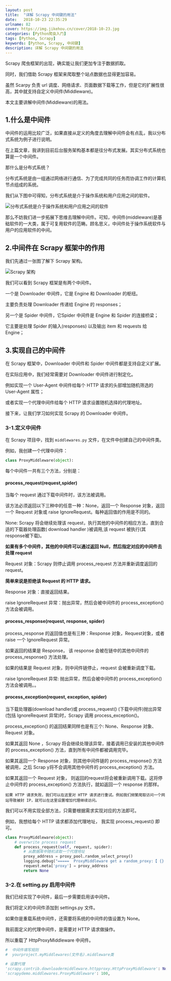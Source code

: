 ```yaml
---
layout: post
title:  "详解 Scrapy 中间键的用法"
date:   2018-10-23 22:35:29
urlname: 82
cover: https://img.jikehou.cn/cover/2018-10-23.jpg
categories: [Python爬虫入门]
tags: [Python, Scrapy]
keywords: [Python, Scrapy, 中间键]
description: 详解 Scrapy 中间键的用法
---
```

Scrapy 爬虫框架的出现，确实能让我们更加专注于数据抓取。

同时，我们借助 Scrapy 框架来爬取整个站点数据也显得更加容易。

虽然 Scarpy 负责 url 调度、网络请求、页面数据下载等工作，但是它的扩展性很高，其中就支持自定义中间件(Middleware)。

本文主要讲解中间件(Middleware)的用法。
<!-- more -->
## 1.什么是中间件
中间件的运用比较广泛，如果直接从定义的角度去理解中间件会有点乱，我以分布式系统为例子进行说明。

在上篇文章，我讲到目前后台服务架构基本都是往分布式发展。其实分布式系统也算是一个中间件。

那什么是分布式系统？

分布式系统是由一组通过网络进行通信、为了完成共同的任务而协调工作的计算机节点组成的系统。

我们从下图中可得知，分布式系统是介于操作系统和用户应用之间的软件。

![分布式系统是介于操作系统和用户应用之间的软件](https://img.jikehou.cn/img/115_1.png)

那么不妨我们进一步拓展下思维去理解中间件。可知，中间件(middleware)是基础软件的一大类，属于可复用软件的范畴。顾名思义，中间件处于操作系统软件与用户的应用软件的中间。

## 2.中间件在 Scrapy 框架中的作用
我们先通过一张图了解下 Scrapy 架构。

![Scrapy 架构](https://img.jikehou.cn/img/39_5.png)

我们可以看到 Scrapy 框架是有两个中间件。

一个是 Downloader 中间件，它是 Engine 和 Downloader 的枢纽。

主要负责处理 Downloader 传递给 Engine 的 responses；

另一个是 Spider 中间件，它Spider 中间件是 Engine 和 Spider 的连接桥梁；

它主要是处理 Spider 的输入(responses) 以及输出 item 和 requests 给 Engine；

## 3.实现自己的中间件

在 Scrapy 框架中，Downloader 中间件和 Spider 中间件都是支持自定义扩展。

在实际应用中，我们经常需要对 Downloader 中间件进行制定化。

例如实现一个 User-Agent 中间件给每个 HTTP 请求的头部增加随机筛选的 User-Agent 属性；

或者实现一个代理中间件给每个 HTTP 请求设置随机选择的代理地址。

接下来，让我们学习如何实现 Scrapy 的 Downloader 中间件。

### 3-1.定义中间件

在 Scrapy 项目中，找到 `middlewares.py` 文件，在文件中创建自己的中间件类。

例如，我创建一个代理中间件：
```python
class ProxyMiddleware(object):
```

每个中间件一共有三个方法，分别是：
#### process_request(request,spider)

当每个 request 通过下载中间件时，该方法被调用。

该方法必须返回以下三种中的任意一种：None，返回一个 Response 对象，返回一个 Request 对象或 raise IgnoreRequest。每种返回值的作用是不同的。

None: Scrapy 将会继续处理该 request，执行其他的中间件的相应方法，直到合适的下载器处理函数( download handler )被调用,该 request 被执行(其 response被下载)。

**如果有多个中间件，其他的中间件可以通过返回 Null，然后指定对应的中间件去处理 request**

Request 对象：Scrapy 则停止调用 process_request 方法并重新调度返回的 request。

**简单来说是拒绝该 Request 的 HTTP 请求。**

Response 对象：直接返回结果。

raise IgnoreRequest 异常：抛出异常，然后会被中间件的 process_exception() 方法会被调用。

#### process_response(request, response, spider)

process_response 的返回值也是有三种：Response 对象，Request对象，或者 raise 一个 IgnoreRequest 异常。

如果返回的结果是 Response， 该 response 会被在链中的其他中间件的 process_response() 方法处理。

如果的结果是 Request 对象，则中间件链停止，request 会被重新调度下载。

raise IgnoreRequest 异常: 抛出异常，然后会被中间件的 process_exception() 方法会被调用。。

#### process_exception(request, exception, spider)

当下载处理器(download handler)或 process_request() (下载中间件)抛出异常(包括 IgnoreRequest 异常)时，Scrapy 调用 process_exception()。

process_exception() 的返回结果同样也是有三个: None、Response 对象、Request 对象。

如果其返回 None ，Scrapy 将会继续处理该异常，接着调用已安装的其他中间件的 process_exception() 方法，直到所有中间件都被调用完毕。

如果其返回一个 Response 对象，则其他中间件链的 process_response() 方法被调用，之后 Scrap y将不会调用其他中间件的 process_exception() 方法。

如果其返回一个 Request 对象， 则返回的request将会被重新调用下载。这将停止中间件的 process_exception() 方法执行，就如返回一个 response 的那样。

`如果 HTTP 请求失败，我们可以在这里对 HTTP 请求进行重试。例如我们频繁爬取访问一个网站导致被封 IP，就可以在这里设置增加代理继续访问。`

我们可以不用实现全部方法，只需要根据需求实现对应的方法即可。

例如，我想给每个 HTTP 请求都添加代理地址， 我实现 process_request() 即可。
```Python
class ProxyMiddleware(object):
    # overwrite process request
    def process_request(self, request, spider):
        # 从数据库中随机读取一个代理地址
        proxy_address = proxy_pool.random_select_proxy()
        logging.debug("=====  ProxyMiddleware get a random_proxy:【 {} 】 =====".format(proxy_address))
        request.meta['proxy'] = proxy_address
        return None
```

### 3-2.在 setting.py 启用中间件
我们已经实现了中间件，最后一步需要启用该中间件。

我们将定义的中间件添加到 settings.py 文件。

如果你是重载系统中间件，还需要将系统的中间件的值设置为 None。

我前面定义的代理中间件，是需要对 HTTP 请求做操作。

所以重载了 HttpProxyMiddleware 中间件。
```Python
#  中间件填写规则
#  yourproject.myMiddlewares(文件名).middleware类

# 设置代理
'scrapy.contrib.downloadermiddleware.httpproxy.HttpProxyMiddleware': None,
'scrapydemo.middlewares.ProxyMiddleware': 100,
```
